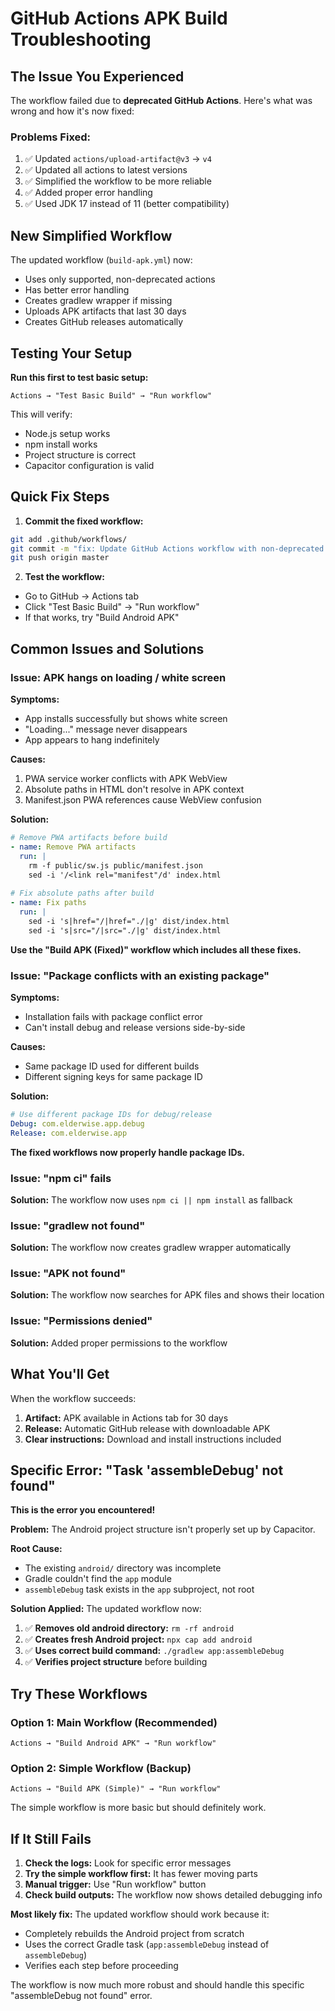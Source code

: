 # GitHub Actions APK Build Troubleshooting

## The Issue You Experienced

The workflow failed due to **deprecated GitHub Actions**. Here's what was wrong and how it's now fixed:

### Problems Fixed:
1. ✅ Updated `actions/upload-artifact@v3` → `v4`
2. ✅ Updated all actions to latest versions
3. ✅ Simplified the workflow to be more reliable
4. ✅ Added proper error handling
5. ✅ Used JDK 17 instead of 11 (better compatibility)

## New Simplified Workflow

The updated workflow (`build-apk.yml`) now:
- Uses only supported, non-deprecated actions
- Has better error handling
- Creates gradlew wrapper if missing
- Uploads APK artifacts that last 30 days
- Creates GitHub releases automatically

## Testing Your Setup

**Run this first to test basic setup:**
```
Actions → "Test Basic Build" → "Run workflow"
```

This will verify:
- Node.js setup works
- npm install works
- Project structure is correct
- Capacitor configuration is valid

## Quick Fix Steps

1. **Commit the fixed workflow:**
```bash
git add .github/workflows/
git commit -m "fix: Update GitHub Actions workflow with non-deprecated actions"
git push origin master
```

2. **Test the workflow:**
- Go to GitHub → Actions tab
- Click "Test Basic Build" → "Run workflow"
- If that works, try "Build Android APK"

## Common Issues and Solutions

### Issue: APK hangs on loading / white screen

**Symptoms:**
- App installs successfully but shows white screen
- "Loading..." message never disappears  
- App appears to hang indefinitely

**Causes:**
1. PWA service worker conflicts with APK WebView
2. Absolute paths in HTML don't resolve in APK context
3. Manifest.json PWA references cause WebView confusion

**Solution:**
```yaml
# Remove PWA artifacts before build
- name: Remove PWA artifacts
  run: |
    rm -f public/sw.js public/manifest.json
    sed -i '/<link rel="manifest"/d' index.html
    
# Fix absolute paths after build
- name: Fix paths
  run: |
    sed -i 's|href="/|href="./|g' dist/index.html
    sed -i 's|src="/|src="./|g' dist/index.html
```

**Use the "Build APK (Fixed)" workflow which includes all these fixes.**

### Issue: "Package conflicts with an existing package"

**Symptoms:**
- Installation fails with package conflict error
- Can't install debug and release versions side-by-side

**Causes:**
- Same package ID used for different builds
- Different signing keys for same package ID

**Solution:**
```yaml
# Use different package IDs for debug/release
Debug: com.elderwise.app.debug
Release: com.elderwise.app
```

**The fixed workflows now properly handle package IDs.**

### Issue: "npm ci" fails
**Solution:** The workflow now uses `npm ci || npm install` as fallback

### Issue: "gradlew not found"
**Solution:** The workflow now creates gradlew wrapper automatically

### Issue: "APK not found"
**Solution:** The workflow now searches for APK files and shows their location

### Issue: "Permissions denied"
**Solution:** Added proper permissions to the workflow

## What You'll Get

When the workflow succeeds:
1. **Artifact:** APK available in Actions tab for 30 days
2. **Release:** Automatic GitHub release with downloadable APK
3. **Clear instructions:** Download and install instructions included

## Specific Error: "Task 'assembleDebug' not found"

**This is the error you encountered!** 

**Problem:** The Android project structure isn't properly set up by Capacitor.

**Root Cause:** 
- The existing `android/` directory was incomplete
- Gradle couldn't find the `app` module
- `assembleDebug` task exists in the `app` subproject, not root

**Solution Applied:**
The updated workflow now:
1. ✅ **Removes old android directory:** `rm -rf android`
2. ✅ **Creates fresh Android project:** `npx cap add android`
3. ✅ **Uses correct build command:** `./gradlew app:assembleDebug`
4. ✅ **Verifies project structure** before building

## Try These Workflows

### Option 1: Main Workflow (Recommended)
```
Actions → "Build Android APK" → "Run workflow"
```

### Option 2: Simple Workflow (Backup)
```
Actions → "Build APK (Simple)" → "Run workflow"
```

The simple workflow is more basic but should definitely work.

## If It Still Fails

1. **Check the logs:** Look for specific error messages
2. **Try the simple workflow first:** It has fewer moving parts
3. **Manual trigger:** Use "Run workflow" button
4. **Check build outputs:** The workflow now shows detailed debugging info

**Most likely fix:** The updated workflow should work because it:
- Completely rebuilds the Android project from scratch
- Uses the correct Gradle task (`app:assembleDebug` instead of `assembleDebug`)
- Verifies each step before proceeding

The workflow is now much more robust and should handle this specific "assembleDebug not found" error.
